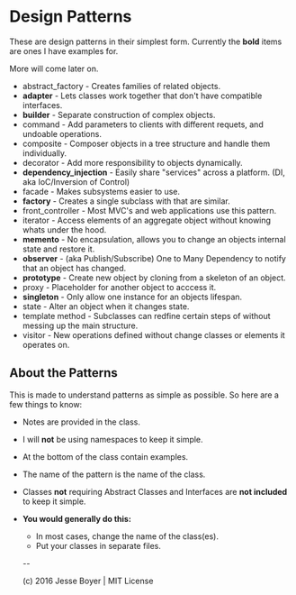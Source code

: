 # Design Patterns

These are design patterns in their simplest form.
Currently the **bold** items are ones I have examples for.

More will come later on.

- abstract_factory - Creates families of related objects.
- **adapter** - Lets classes work together that don't have compatible interfaces.
- **builder** - Separate construction of complex objects.
- command - Add parameters to clients with different requets, and undoable
  operations.
- composite - Composer objects in a tree structure and handle them individually.
- decorator - Add more responsibility to objects dynamically.
- **dependency_injection** - Easily share "services" across a platform. (DI, aka IoC/Inversion of Control)
- facade - Makes subsystems easier to use.
- **factory** - Creates a single subclass with that are similar.
- front_controller - Most MVC's and web applications use this pattern.
- iterator - Access elements of an aggregate object without knowing whats under
  the hood.
- **memento** - No encapsulation, allows you to change an objects internal state
  and restore it.
- **observer** - (aka Publish/Subscribe) One to Many Dependency to notify that
  an object has changed.
- **prototype** - Create new object by cloning from a skeleton of an object.
- proxy - Placeholder for another object to acccess it.
- **singleton** - Only allow one instance for an objects lifespan.
- state - Alter an object when it changes state.
- template method - Subclasses can redfine certain steps of without messing up
  the main structure.
- visitor - New operations defined without change classes or elements it
  operates on.

## About the Patterns
This is made to understand patterns as simple as possible. So here are a few things to know:

- Notes are provided in the class.
- I will **not** be using namespaces to keep it simple.
- At the bottom of the class contain examples.
- The name of the pattern is the name of the class.
- Classes **not** requiring Abstract Classes and Interfaces are **not included** to keep it simple.
- **You would generally do this:**
  - In most cases, change the name of the class(es).
  - Put your classes in separate files.

  --

  (c) 2016 Jesse Boyer | MIT License
